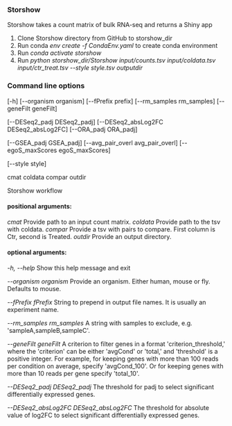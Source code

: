 ### Storshow

Storshow takes a count matrix of bulk RNA-seq and returns a Shiny app

1) Clone Storshow directory from GitHub to storshow_dir
2) Run conda *env create -f CondaEnv.yaml* to create conda environment
3) Run *conda activate storshow*
4) Run
*python storshow_dir/Storshow input/counts.tsv input/coldata.tsv input/ctr_treat.tsv --style style.tsv outputdir*

### Command line options

[-h] [--organism organism] [--fPrefix prefix] [--rm_samples rm_samples] [--geneFilt geneFilt]

[--DESeq2_padj DESeq2_padj] [--DESeq2_absLog2FC DESeq2_absLog2FC] [--ORA_padj ORA_padj]

[--GSEA_padj GSEA_padj] [--avg_pair_overl avg_pair_overl] [--egoS_maxScores egoS_maxScores]

[--style style]

cmat coldata compar outdir

Storshow workflow

#### positional arguments:

*cmat*    Provide path to an input count matrix.
*coldata* Provide path to the tsv with coldata.
*compar*  Provide a tsv with pairs to compare. First column is Ctr, second is Treated.
*outdir*  Provide an output directory.

#### optional arguments:

*-h, --help*                Show this help message and exit

*--organism organism*       Provide an organism. Either human, mouse or fly. Defaults to mouse.

*--fPrefix fPrefix*         String to prepend in output file names. It is usually an experiment name.

*--rm_samples rm_samples*   A string with samples to exclude, e.g. 'sampleA,sampleB,sampleC'.
 
*--geneFilt geneFilt*       A criterion to filter genes in a format 
                       'criterion_threshold,' where the 'criterion' can be
                        either 'avgCond' or 'total,' and 'threshold' is a
                        positive integer. For example, for keeping genes with
                        more than 100 reads per condition on average, specify
                        'avgCond_100'. Or for keeping genes with more than 10
                        reads per gene specify 'total_10'.

*--DESeq2_padj DESeq2_padj* The threshold for padj to select significant differentially expressed genes.

*--DESeq2_absLog2FC DESeq2_absLog2FC*
                        The threshold for absolute value of log2FC to select
                        significant differentially expressed genes.



